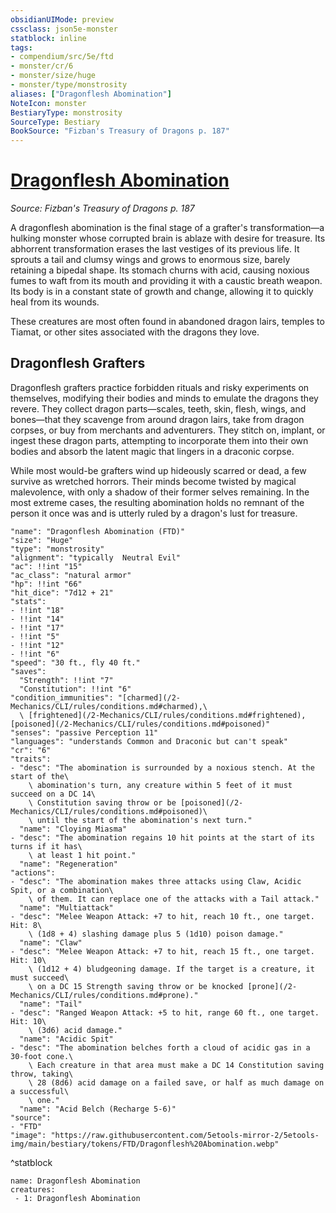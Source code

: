 ```yaml
---
obsidianUIMode: preview
cssclass: json5e-monster
statblock: inline
tags:
- compendium/src/5e/ftd
- monster/cr/6
- monster/size/huge
- monster/type/monstrosity
aliases: ["Dragonflesh Abomination"]
NoteIcon: monster
BestiaryType: monstrosity
SourceType: Bestiary
BookSource: "Fizban's Treasury of Dragons p. 187"
---
```

# [Dragonflesh Abomination](2-Mechanics/CLI/bestiary/monstrosity/dragonflesh-abomination-ftd.md)
*Source: Fizban's Treasury of Dragons p. 187*  

A dragonflesh abomination is the final stage of a grafter's transformation—a hulking monster whose corrupted brain is ablaze with desire for treasure. Its abhorrent transformation erases the last vestiges of its previous life. It sprouts a tail and clumsy wings and grows to enormous size, barely retaining a bipedal shape. Its stomach churns with acid, causing noxious fumes to waft from its mouth and providing it with a caustic breath weapon. Its body is in a constant state of growth and change, allowing it to quickly heal from its wounds.

These creatures are most often found in abandoned dragon lairs, temples to Tiamat, or other sites associated with the dragons they love.

## Dragonflesh Grafters

Dragonflesh grafters practice forbidden rituals and risky experiments on themselves, modifying their bodies and minds to emulate the dragons they revere. They collect dragon parts—scales, teeth, skin, flesh, wings, and bones—that they scavenge from around dragon lairs, take from dragon corpses, or buy from merchants and adventurers. They stitch on, implant, or ingest these dragon parts, attempting to incorporate them into their own bodies and absorb the latent magic that lingers in a draconic corpse.

While most would-be grafters wind up hideously scarred or dead, a few survive as wretched horrors. Their minds become twisted by magical malevolence, with only a shadow of their former selves remaining. In the most extreme cases, the resulting abomination holds no remnant of the person it once was and is utterly ruled by a dragon's lust for treasure.

```statblock
"name": "Dragonflesh Abomination (FTD)"
"size": "Huge"
"type": "monstrosity"
"alignment": "typically  Neutral Evil"
"ac": !!int "15"
"ac_class": "natural armor"
"hp": !!int "66"
"hit_dice": "7d12 + 21"
"stats":
- !!int "18"
- !!int "14"
- !!int "17"
- !!int "5"
- !!int "12"
- !!int "6"
"speed": "30 ft., fly 40 ft."
"saves":
  "Strength": !!int "7"
  "Constitution": !!int "6"
"condition_immunities": "[charmed](/2-Mechanics/CLI/rules/conditions.md#charmed),\
  \ [frightened](/2-Mechanics/CLI/rules/conditions.md#frightened), [poisoned](/2-Mechanics/CLI/rules/conditions.md#poisoned)"
"senses": "passive Perception 11"
"languages": "understands Common and Draconic but can't speak"
"cr": "6"
"traits":
- "desc": "The abomination is surrounded by a noxious stench. At the start of the\
    \ abomination's turn, any creature within 5 feet of it must succeed on a DC 14\
    \ Constitution saving throw or be [poisoned](/2-Mechanics/CLI/rules/conditions.md#poisoned)\
    \ until the start of the abomination's next turn."
  "name": "Cloying Miasma"
- "desc": "The abomination regains 10 hit points at the start of its turns if it has\
    \ at least 1 hit point."
  "name": "Regeneration"
"actions":
- "desc": "The abomination makes three attacks using Claw, Acidic Spit, or a combination\
    \ of them. It can replace one of the attacks with a Tail attack."
  "name": "Multiattack"
- "desc": "Melee Weapon Attack: +7 to hit, reach 10 ft., one target. Hit: 8\
    \ (1d8 + 4) slashing damage plus 5 (1d10) poison damage."
  "name": "Claw"
- "desc": "Melee Weapon Attack: +7 to hit, reach 15 ft., one target. Hit: 10\
    \ (1d12 + 4) bludgeoning damage. If the target is a creature, it must succeed\
    \ on a DC 15 Strength saving throw or be knocked [prone](/2-Mechanics/CLI/rules/conditions.md#prone)."
  "name": "Tail"
- "desc": "Ranged Weapon Attack: +5 to hit, range 60 ft., one target. Hit: 10\
    \ (3d6) acid damage."
  "name": "Acidic Spit"
- "desc": "The abomination belches forth a cloud of acidic gas in a 30-foot cone.\
    \ Each creature in that area must make a DC 14 Constitution saving throw, taking\
    \ 28 (8d6) acid damage on a failed save, or half as much damage on a successful\
    \ one."
  "name": "Acid Belch (Recharge 5-6)"
"source":
- "FTD"
"image": "https://raw.githubusercontent.com/5etools-mirror-2/5etools-img/main/bestiary/tokens/FTD/Dragonflesh%20Abomination.webp"
```
^statblock

```encounter-table
name: Dragonflesh Abomination
creatures:
 - 1: Dragonflesh Abomination
```